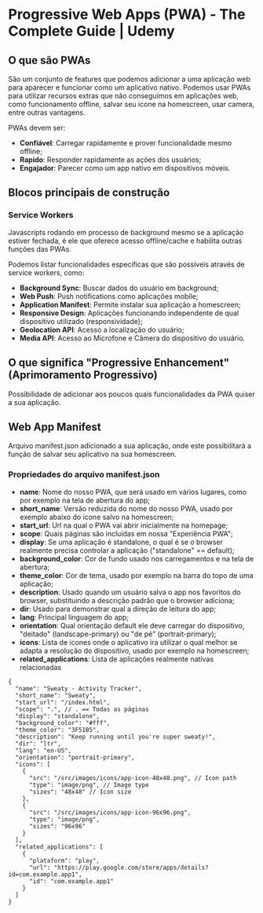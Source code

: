 # Progressive Web Apps (PWA) - The Complete Guide | Udemy

## O que são PWAs

São um conjunto de features que podemos adicionar a uma aplicação web para aparecer e funcionar como um aplicativo nativo.
Podemos usar PWAs para utilizar recursos extras que não conseguimos em aplicações web, como funcionamento offline, salvar seu icone na homescreen, usar camera, entre outras vantagens.

PWAs devem ser:

* **Confiável**: Carregar rapidamente e prover funcionalidade mesmo offline;
* **Rapido**: Responder rapidamente as ações dos usuários;
* **Engajador**: Parecer como um app nativo em dispositivos móveis.

## Blocos principais de construção

### Service Workers

Javascripts rodando em processo de background mesmo se a aplicação estiver fechada, é ele que oferece acesso offline/cache e habilita outras funções das PWAs.

Podemos listar funcionalidades especificas que são possíveis através de service workers, como:

* **Background Sync**: Buscar dados do usuário em background;
* **Web Push**: Push notifications como aplicações mobile;
* **Application Manifest**: Permite instalar sua aplicação a homescreen;
* **Responsive Design**: Aplicações funcionando independente de qual dispositivo utilizado (responsividade);
* **Geolocation API**: Acesso a localização do usuário;
* **Media API**: Acesso ao Microfone e Câmera do dispositivo do usuário.

## O que significa "Progressive Enhancement" (Aprimoramento Progressivo)

Possibilidade de adicionar aos poucos quais funcionalidades da PWA quiser a sua aplicação.

## Web App Manifest

Arquivo manifest.json adicionado a sua aplicação, onde este possibilitará a função de salvar seu aplicativo na sua homescreen.

### Propriedades do arquivo manifest.json

* **name**: Nome do nosso PWA, que será usado em vários lugares, como por exemplo na tela de abertura do app;
* **short_name**: Versão reduzida do nome do nosso PWA, usado por exemplo abaixo do icone salvo na homescreen;
* **start_url**: Url na qual o PWA vai abrir inicialmente na homepage;
* **scope**: Quais páginas são incluídas em nossa "Experiência PWA";
* **display**: Se uma aplicação é standalone, o qual é se o browser realmente precisa controlar a aplicação ("standalone" == default);
* **background_color**: Cor de fundo usado nos carregamentos e na tela de abertura;
* **theme_color**: Cor de tema, usado por exemplo na barra do topo de uma aplicação;
* **description**: Usado quando um usuário salva o app nos favoritos do browser, substituindo a descrição padrão que o browser adiciona;
* **dir**: Usado para demonstrar qual a direção de leitura do app;
* **lang**: Principal linguagem do app;
* **orientation**: Qual orientação default ele deve carregar do dispositivo, "deitado" (landscape-primary) ou "de pé" (portrait-primary);
* **icons**: Lista de icones onde o aplicativo ira utilizar o qual melhor se adapta a resolução do dispositivo, usado por exemplo na homescreen;
* **related_applications**: Lista de aplicações realmente nativas relacionadas

```node
{
  "name": "Sweaty - Activity Tracker",
  "short_name": "Sweaty",
  "start_url": "/index.html",
  "scope": ".", // . == Todas as páginas
  "display": "standalone",
  "background_color": "#fff",
  "theme_color": "3F51B5",
  "description": "Keep running until you're super sweaty!",
  "dir": "ltr",
  "lang": "en-US",
  "orientation": "portrait-primary",
  "icons": [
    {
      "src": "/src/images/icons/app-icon-48x48.png", // Icon path
      "type": "image/png", // Image type
      "sizes": "48x48" // Icon size
    },
    {
      "src": "/src/images/icons/app-icon-96x96.png",
      "type": "image/png",
      "sizes": "96x96"
    }
  ],
  "related_applications": [
    {
      "plataform": "play",
      "url": "https://play.google.com/store/apps/details?id=com.example.app1",
      "id": "com.example.app1"
    }
  ]
}
```
